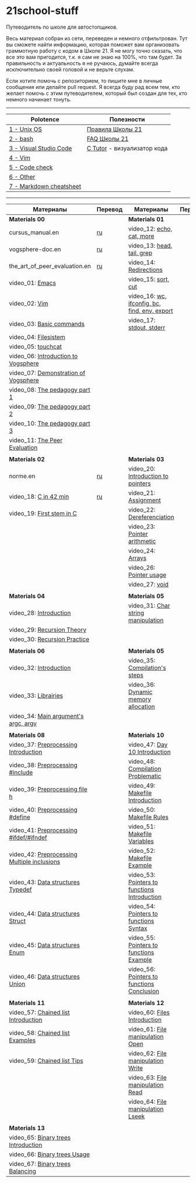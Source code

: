 # 21school-stuff #
Путеводитель по школе для автостопщиков.
  
Весь материал собран из сети, переведен и немного отфильтрован. Тут вы сможете найти информацию, которая поможет вам организовать граммотную работу с кодом в Школе 21. Я не могу точно сказать, что все это вам пригодится, т.к. я сам не знаю на 100%, что там будет. За правильность и актуальность я не ручаюсь, думайте всегда исключительно своей головой и не верьте слухам.
  
Если хотите помочь с репозиторием, то пишите мне в личные сообщения или делайте pull request. Я всегда буду рад всем тем, кто желает помочь с этим путеводителем, который был создан для тех, кто немного начинает тонуть.

---

| Polotence                                                               | Полезности                                                                                                              |
|-------------------------------------------------------------------------|-------------------------------------------------------------------------------------------------------------------------|
| [1 - Unix OS](materials/polotence/polotence.1_unix-os.md)               | [Правила Школы 21](materials/21school_rules_kzn2020.md)                                                                 |
| [2 - bash](materials/polotence/polotence.2_bash.md)                     | [FAQ Школы 21](https://docs.google.com/spreadsheets/d/1TdkoNjlj8RChC64Vi9igEjNY2q_sc_JMcunMk3oYywg/edit#gid=1558877365) |
| [3 - Visual Studio Code](materials/polotence/polotence.3_vsc.md)        | [C Tutor](http://pythontutor.com/c.html#mode=display) - визуализатор кода                                               |
| [4 - Vim](materials/polotence/polotence.4_vim.md)                       |                                                                                                                         |
| [5 - Code check](materials/polotence/polotence.5_code-check.md)         |                                                                                                                         |
| [6 - Other](materials/polotence/polotence.6_other.md)                   |                                                                                                                         |
| [7 - Markdown cheatsheet](materials/polotence.7_markdown-cheatsheet.md) |                                                                                                                         |

---

| Материалы                                                                   | Перевод                                        | Материалы                                                                     | Перевод                                        |
|-----------------------------------------------------------------------------|------------------------------------------------|-------------------------------------------------------------------------------|------------------------------------------------|
| **Materials 00**                                                            |                                                | **Materials 01**                                                              |                                                |
| cursus_manual.en                                                            | [ru](materials/cursus_manual.ru.md)            | video_12: [echo, cat, more](https://youtu.be/MrDA7LpFWJA)                     |                                                |
| vogsphere-doc.en                                                            | [ru](materials/vogsphere-doc.ru.md)            | video_13: [head, tail, grep](https://youtu.be/hO1Z82kS6WE)                    |                                                |
| the_art_of_peer_evaluation.en                                               | [ru](materials/the_art_of_peer_evaluation.md)  | video_14: [Redirections](https://youtu.be/jcKlDWjvrzI)                        |                                                |
| video_01: [Emacs](https://youtu.be/FbOvjKqBvFY)                             |                                                | video_15: [sort, cut](https://youtu.be/A9Bu-zaeGZw)                           |                                                |
| video_02: [Vim](https://youtu.be/vVbq9Y-oLUQ)                               |                                                | video_16: [wc, ifconfig, bc, find, env, export](https://youtu.be/0itcTgtTNzE) |                                                |
| video_03: [Basic commands](https://youtu.be/Q0mZn__JB0o)                    |                                                | video_17: [stdout, stderr](https://youtu.be/53ez4eU3fH0)                      |                                                |
| video_04: [Filesistem](https://youtu.be/_j2Ac-Odh5Q)                        |                                                |                                                                               |                                                |
| video_05: [touchcat](https://youtu.be/9wW7jhuMCQw)                          |                                                |                                                                               |                                                |
| video_06: [Introduction to Vogsphere](https://youtu.be/dyLOcpZwuEA)         |                                                |                                                                               |                                                |
| video_07: [Demonstration of Vogsphere](https://youtu.be/Vp_1Yyoh43E)        |                                                |                                                                               |                                                |
| video_08: [The pedagogy part 1](https://youtu.be/BrrfcEtDeXs)               |                                                |                                                                               |                                                |
| video_09: [The pedagogy part 2](https://youtu.be/Vmk65GxAoXE)               |                                                |                                                                               |                                                |
| video_10: [The pedagogy part 3](https://youtu.be/dPwnbBVsAiY)               |                                                |                                                                               |                                                |
| video_11: [The Peer Evaluation](https://youtu.be/xLqp4uGx518)               |                                                |                                                                               |                                                |
|                                                                             |                                                |                                                                               |                                                |
| **Materials 02**                                                            |                                                | **Materials 03**                                                              |                                                |
| norme.en                                                                    | [ru](materials/norme.ru.md)                    | video_20: [Introduction to pointers](https://youtu.be/lxpt8AVQ5Kc)            |                                                |
| video_18: [C in 42 min](https://youtu.be/0NPVivMBRsU)                       | [ru](materials/videos/18_c_in_42_min.docx)     | video_21: [Assignment](https://youtu.be/RzTDMUt3mgo)                          |                                                |
| video_19: [First stem in C](https://youtu.be/3Jlvk35xITA)                   |                                                | video_22: [Dereferenciation](https://youtu.be/sWEy1g-GLDI)                    |                                                |
|                                                                             |                                                | video_23: [Pointer arithmetic](https://youtu.be/ueEQnuOAMGE)                  |                                                |
|                                                                             |                                                | video_24: [Arrays](https://youtu.be/blLbmddwu0c)                              |                                                |
|                                                                             |                                                | video_26: [Pointer usage](https://youtu.be/A0pGkVCSfM8)                       |                                                |
|                                                                             |                                                | video_27: [void](https://youtu.be/JPWXdTYcLzQ)                                |                                                |
|                                                                             |                                                |                                                                               |                                                |
| **Materials 04**                                                            |                                                | **Materials 05**                                                              |                                                |
| video_28: [Introduction](https://youtu.be/bGZ6671Cj_I)                      |                                                | video_31: [Char string manipulation](https://youtu.be/FdrnM_yCvuo)            |                                                |
| video_29: [Recursion Theory](https://youtu.be/RmRaX9Iha7I)                  |                                                |                                                                               |                                                |
| video_30: [Recursion Practice](https://youtu.be/ZubAomTkRW0)                |                                                |                                                                               |                                                |
|                                                                             |                                                |                                                                               |                                                |
| **Materials 06**                                                            |                                                | **Materials 05**                                                              |                                                |
| video_32: [Introduction](https://youtu.be/JUasjGeHLXI)                      |                                                | video_35: [Compilation's steps](https://youtu.be/kQgnPdU6zcI)                 |                                                |
| video_33: [Librairies](https://youtu.be/kAsaS2MM7Zc)                        |                                                | video_36: [Dynamic memory allocation](https://youtu.be/1yM9btlR-0Y)           |                                                |
| video_34: [Main argument's argc, argv](https://youtu.be/ZfDXV7B9xVs)        |                                                |                                                                               |                                                |
|                                                                             |                                                |                                                                               |                                                |
| **Materials 08**                                                            |                                                | **Materials 10**                                                              |                                                |
| video_37: [Preprocessing Introduction](https://youtu.be/rcn5ieaD8cw)        |                                                | video_47: [Day 10 Introduction](https://youtu.be/Wc8QrN1Pyw0)                 |                                                |
| video_38: [Preprocessing #include](https://youtu.be/2LDXHgfK1_4)            |                                                | video_48: [Compilation Problematic](https://youtu.be/Hgh_ibQIKvA)             |                                                |
| video_39: [Preprocessing file h](https://youtu.be/ViBRjqykabA)              |                                                | video_49: [Makefile Introduction](https://youtu.be/igooG-uWJGU)               |                                                |
| video_40: [Preprocessing #define](https://youtu.be/kr-gEa7f6Yg)             |                                                | video_50: [Makefile Rules](https://youtu.be/8tayuPsmFBQ)                      |                                                |
| video_41: [Preprocessing #ifdef/#ifndef](https://youtu.be/OgH3SPmeX5E)      |                                                | video_51: [Makefile Variables](https://youtu.be/hKN-_OBQEqc)                  |                                                |
| video_42: [Preprocessing Multiple inclusions](https://youtu.be/MWXa1sZGCQE) |                                                | video_52: [Makefile Example](https://youtu.be/rHsp0SWtmG0)                    |                                                |
| video_43: [Data structures Typedef](https://youtu.be/y_PkveDZOzY)           |                                                | video_53: [Pointers to functions Introduction](https://youtu.be/xGE0whWi3yA)  |                                                |
| video_44: [Data structures Struct](https://youtu.be/iCuaJVKZIUg)            |                                                | video_54: [Pointers to functions Syntax](https://youtu.be/FtEEtW6Gdoc)        |                                                |
| video_45: [Data structures Enum](https://youtu.be/ECZYDPpAW3U)              |                                                | video_55: [Pointers to functions Example](https://youtu.be/BImoa42olGA)       |                                                |
| video_46: [Data structures Union](https://youtu.be/fe_jRLalFBE)             |                                                | video_56: [Pointers to functions Conclusion](https://youtu.be/EbVaVnTN52A)    |                                                |
|                                                                             |                                                |                                                                               |                                                |
| **Materials 11**                                                            |                                                | **Materials 12**                                                              |                                                |
| video_57: [Chained list Introduction](https://youtu.be/26dq7wNXPOo)         |                                                | video_60: [Files Introduction](https://youtu.be/ckG9V9bztD8)                  |                                                |
| video_58: [Chained list Examples](https://youtu.be/eUmqPMxALPQ)             |                                                | video_61: [File manipulation Open](https://youtu.be/u5gdVH-xkxI)              |                                                |
| video_59: [Chained list Tips](https://youtu.be/bN9ZMEaagI4)                 |                                                | video_62: [File manipulation Write](https://youtu.be/QB0OWaSdoO8)             |                                                |
|                                                                             |                                                | video_63: [File manipulation Read](https://youtu.be/heu6ivppeVg)              |                                                |
|                                                                             |                                                | video_64: [File manipulation Lseek](https://youtu.be/pFfMmVTDfm8)             |                                                |
|                                                                             |                                                |                                                                               |                                                |
| **Materials 13**                                                            |                                                |                                                                               |                                                |
| video_65: [Binary trees Introduction](https://youtu.be/doc0nBHKOLQ)         |                                                |                                                                               |                                                |
| video_66: [Binary trees Usage](https://youtu.be/KQmrVph74sg)                |                                                |                                                                               |                                                |
| video_67: [Binary trees Balancing](https://youtu.be/5RE6OLZK5_0)            |                                                |                                                                               |                                                |